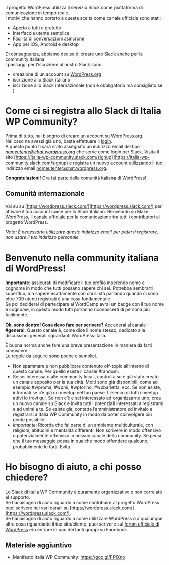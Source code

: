 Il progetto WordPress utilizza il servizio Slack come piattaforma di comunicazione in tempo reale.  
I motivi che hanno portato a questa scelta come canale ufficiale sono stati:

* Aperto a tutti e gratuito
* Interfaccia utente semplice
* Facilità di conversazioni asincrone
* App per iOS, Android e desktop

Di conseguenza, abbiamo deciso di creare uno Slack anche per la community italiana.  
I passaggi per l’iscrizione al nostro Slack sono:

* creazione di un account su [WordPress.org](https://wordpress.org/)
* iscrizione allo Slack italiano
* iscrizione allo Slack internazionale (non è obbligatorio ma consigliato se )

# Come ci si registra allo Slack di Italia WP Community?

Prima di tutto, hai bisogno di creare un account su [WordPress.org](https://wordpress.org/).  
Nel caso ne avessi già uno, basta effettuare il [login](https://login.wordpress.org/).  
A questo punto ti sarà stato assegnato un indirizzo email del tipo *nomeutente@chat.wordpress.org* che serve come login per Slack.
Visita il sito [https://italia-wp-community.slack.com/signup](https://italia-wp-community.slack.com/signup) e registra un nuovo account utilizzando il tuo indirizzo email nomeutente@chat.wordpress.org.

**Congratulazioni!**
Ora fai parte della comunità italiana di WordPress! 

## Comunità internazionale
Vai su su [https://wordpress.slack.com/](https://wordpress.slack.com/) per attivare il tuo account come per lo Slack italiano.
Benvenuto su Make WordPress, il canale ufficiale per la comunicazione tra tutti i contributori al progetto WordPress.

*Nota: È necessario utilizzare questo indirizzo email per potersi registrare, non usare il tuo indirizzo personale.*

# Benvenuto nella community italiana di WordPress!

**Importante**: assicurati di modificare il tuo profilo inserendo nome e cognome in modo che tutti possano sapere chi sei. Potrebbe sembrarti superfluo, ma sapere esattamente con chi si sta parlando quando ci
sono oltre 700 utenti registrati é una cosa fondamentale.  
Se poi deciderai di partecipare ai WordCamp avrai un badge con il tuo nome e cognome, in questo modo tutti potranno riconoscerti di persona più facilmente.

**Ok, sono dentro! Cosa devo fare per scrivere?**
Accederai al canale **#general**.​ Questo canale è, come dice il nome stesso, dedicato alle discussioni generali riguardanti WordPress Italia.   

È buona norma anche fare una breve presentazione in maniera da farti conoscere.  
Le regole da seguire sono poche e semplici.

* Non spammare e non pubblicare contenuto off-topic all’interno di questo canale. Per quello esiste il canale #random.
* Se sei interessato alle community locali, controlla se é già stato creato un canale apposito per la tua città. Molti sono già disponibili, come ad esempio #wproma, #wpmi, #wptorino, #wpbarletta, ecc. Se non esiste, informati se c’è già un meetup nel tuo paese. L’elenco di tutti i meetup attivi lo trovi [qui](https://it.wordpress.org/meetup/). Se non c’è e sei interessato ad organizzarne uno, crea un nuovo canale su Slack e invita tutti i potenziali interessati a registrarsi e ad unirsi a te. Se esiste già, contatta l’amministratore ed invitalo a registrarsi a Italia WP Community in modo da poter coinvolgere più gente possibile.
* *Importante*: 	Ricorda che fai parte di un ambiente multiculturale, con religioni, abitudini e mentalità differenti. Non scrivere in modo offensivo o 	potenzialmente offensivo in nessun canale della community. Se pensi che il tuo messaggio possa in qualche modo offendere qualcuno, probabilmente lo farà. Evita.

# Ho bisogno di aiuto, a chi posso chiedere?

Lo Slack di Italia WP Community è puramente organizzativo e non correlato al supporto.  
Se hai bisogno di aiuto riguardo a come contribuire al progetto WordPress puoi scrivere nei vari canali su [https://wordpress.slack.com/](https://wordpress.slack.com/).  
Se hai bisogno di aiuto riguardo a come utilizzare WordPress o a qualunque altra cosa riguardante il tuo sito/cliente, puoi scrivere sul [forum ufficiale di WordPress](https://it.wordpress.org/support/) e/o entrare in uno dei tanti gruppi su Facebook.

## Materiale aggiuntivo 
* Manifesto	Italia WP Community: https://goo.gl/FPlXno
